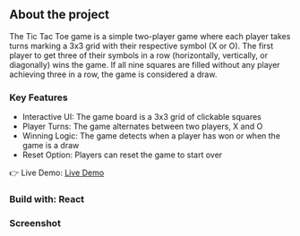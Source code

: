 <h2>About the project</h2>

  <p>The Tic Tac Toe game is a simple two-player game where each player takes turns marking a 3x3 grid with their respective symbol (X or O). The first player to get three of their symbols in a row (horizontally, vertically, or diagonally) wins the game. If all nine squares are filled without any player achieving three in a row, the game is considered a draw.</p>

  <h3>Key Features</h3>
  <ul>
  <li>Interactive UI: The game board is a 3x3 grid of clickable squares</li>
  <li>Player Turns: The game alternates between two players, X and O</li>
  <li>Winning Logic: The game detects when a player has won or when the game is a draw</li>
  <li>Reset Option: Players can reset the game to start over</li>
  </ul>

👉 Live Demo: <a href='https://sanjayvjacob.github.io/tictactoe-react/'>Live Demo</a>

<h3>Build with: React</h3>

<h3>Screenshot</h3>
<br>
<div align='center'>
<!-- <img src='./public/screenshot.png'/> -->
